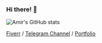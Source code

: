 ### **Hi there! 👋**

![Amir's GitHub stats](https://github-readme-stats.vercel.app/api?username=Hereugo&count_private=true&bg_color=fefefe&title_color=121212&text_color=353535&show_icons=true)

[Fiverr](https://www.fiverr.com/h_reugo) /
[Telegram Channel](https://t.me/Here_you_go_dynos) /
[Portfolio](https://hereugo.vercel.app/)
